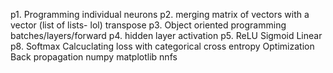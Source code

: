 p1. Programming individual neurons
p2. merging matrix of vectors with a vector (list of lists- lol)
transpose
p3. Object oriented programming
batches/layers/forward
p4. hidden layer activation
p5. ReLU
Sigmoid
Linear
p8. Softmax
Calcuclating loss with categorical cross entropy
Optimization
Back propagation
numpy
matplotlib
nnfs
